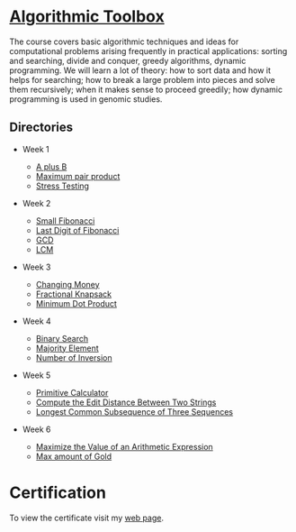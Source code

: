 
# [Algorithmic Toolbox](https://www.coursera.org/learn/algorithmic-toolbox/) 
The course covers basic algorithmic techniques and ideas for computational problems arising frequently in practical applications: sorting and searching, divide and conquer, greedy algorithms, dynamic programming. We will learn a lot of theory: how to sort data and how it helps for searching; how to break a large problem into pieces and solve them recursively; when it makes sense to proceed greedily; how dynamic programming is used in genomic studies.

## Directories
- Week 1
  - [A plus B](https://github.com/pr2tik1/ds-algo/tree/master/algo-toolbox/assignments/week1_programming_challenges/1_sum_of_two_digits)
  - [Maximum pair product](https://github.com/pr2tik1/ds-algo/tree/master/algo-toolbox/assignments/week1_programming_challenges/2_maximum_pairwise_product)
  - [Stress Testing](https://github.com/pr2tik1/ds-algo/tree/master/algo-toolbox/assignments/week1_programming_challenges/2_maximum_pairwise_product/stress%20test)

- Week 2  
  - [Small Fibonacci](https://github.com/pr2tik1/ds-algo/tree/master/algo-toolbox/assignments/week2_algorithmic_warmup/1_fibonacci_number)
  - [Last Digit of Fibonacci](https://github.com/pr2tik1/ds-algo/tree/master/algo-toolbox/assignments/week2_algorithmic_warmup/2_last_digit_of_fibonacci_number)
  - [GCD](https://github.com/pr2tik1/ds-algo/tree/master/algo-toolbox/assignments/week2_algorithmic_warmup/3_greatest_common_divisor)
  - [LCM](https://github.com/pr2tik1/ds-algo/tree/master/algo-toolbox/assignments/week2_algorithmic_warmup/4_least_common_multiple)
  
- Week 3
  - [Changing Money](https://github.com/pr2tik1/ds-algo/tree/master/algo-toolbox/assignments/week3_greedy_algorithms/1_money_change)
  - [Fractional Knapsack](https://github.com/pr2tik1/ds-algo/tree/master/algo-toolbox/assignments/week3_greedy_algorithms/2_maximum_value_of_the_loot)
  - [Minimum Dot Product](https://github.com/pr2tik1/ds-algo/tree/master/algo-toolbox/assignments/week3_greedy_algorithms/3_car_fueling)
  
- Week 4
  - [Binary Search](https://github.com/pr2tik1/ds-algo/tree/master/algo-toolbox/assignments/week4_divide_and_conquer/1_binary_search)
  - [Majority Element](https://github.com/pr2tik1/ds-algo/tree/master/algo-toolbox/assignments/week4_divide_and_conquer/2_majority_element)
  - [Number of Inversion](https://github.com/pr2tik1/ds-algo/tree/master/algo-toolbox/assignments/week4_divide_and_conquer/4_number_of_inversions)

- Week 5
  - [Primitive Calculator](https://github.com/pr2tik1/ds-algo/tree/master/algo-toolbox/assignments/week5_dynamic_programming1/2_primitive_calculator)
  - [Compute the Edit Distance Between Two Strings](https://github.com/pr2tik1/ds-algo/tree/master/algo-toolbox/assignments/week5_dynamic_programming1/3_edit_distance)
  - [Longest Common Subsequence of Three Sequences](https://github.com/pr2tik1/ds-algo/tree/master/algo-toolbox/assignments/week5_dynamic_programming1/5_longest_common_subsequence_of_three_sequences)
  
- Week 6
  - [Maximize the Value of an Arithmetic Expression](https://github.com/pr2tik1/ds-algo/tree/master/algo-toolbox/assignments/week6_dynamic_programming2/3_maximum_value_of_an_arithmetic_expression)
  - [Max amount of Gold](https://github.com/pr2tik1/ds-algo/tree/master/algo-toolbox/assignments/week6_dynamic_programming2/1_maximum_amount_of_gold)
  
  
 # Certification
To view the certificate visit my [web page](https://pr2tik1.github.io/index.html).
